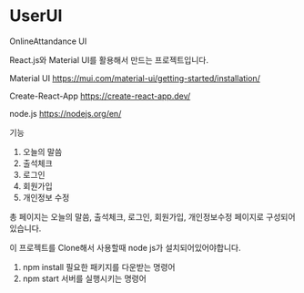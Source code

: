 # UserUI
OnlineAttandance UI

React.js와 Material UI를 활용해서 만드는 프로젝트입니다.

Material UI
https://mui.com/material-ui/getting-started/installation/

Create-React-App
https://create-react-app.dev/

node.js
https://nodejs.org/en/

기능
  1. 오늘의 말씀
  2. 출석체크
  3. 로그인
  4. 회원가입
  5. 개인정보 수정
 
 총 페이지는 오늘의 말씀, 출석체크, 로그인, 회원가입, 개인정보수정 페이지로 구성되어있습니다.
 
이 프로젝트를 Clone해서 사용할때
node js가 설치되어있어야합니다.

1. npm install
  필요한 패키지를 다운받는 명령어
2. npm start
  서버를 실행시키는 명령어
